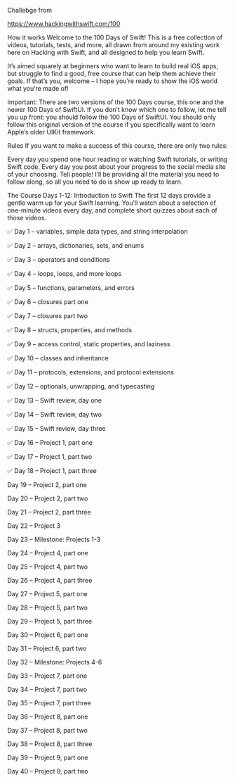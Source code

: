 Challebge from 

https://www.hackingwithswift.com/100



How it works
Welcome to the 100 Days of Swift! This is a free collection of videos, tutorials, tests, and more, all drawn from around my existing work here on Hacking with Swift, and all designed to help you learn Swift.

It’s aimed squarely at beginners who want to learn to build real iOS apps, but struggle to find a good, free course that can help them achieve their goals. If that’s you, welcome – I hope you’re ready to show the iOS world what you’re made of!

Important: There are two versions of the 100 Days course, this one and the newer 100 Days of SwiftUI. If you don’t know which one to follow, let me tell you up front: you should follow the 100 Days of SwiftUI. You should only follow this original version of the course if you specifically want to learn Apple’s older UIKit framework.

Rules
If you want to make a success of this course, there are only two rules:

Every day you spend one hour reading or watching Swift tutorials, or writing Swift code.
Every day you post about your progress to the social media site of your choosing. Tell people!
I’ll be providing all the material you need to follow along, so all you need to do is show up ready to learn.

The Course
Days 1-12: Introduction to Swift
The first 12 days provide a gentle warm up for your Swift learning. You’ll watch about a selection of one-minute videos every day, and complete short quizzes about each of those videos.

:white_check_mark: Day 1 – variables, simple data types, and string interpolation 

:white_check_mark: Day 2 – arrays, dictionaries, sets, and enums

:white_check_mark: Day 3 – operators and conditions

:white_check_mark: Day 4 – loops, loops, and more loops

:white_check_mark: Day 5 – functions, parameters, and errors

:white_check_mark: Day 6 – closures part one

:white_check_mark: Day 7 – closures part two

:white_check_mark: Day 8 – structs, properties, and methods

:white_check_mark: Day 9 – access control, static properties, and laziness

:white_check_mark: Day 10 – classes and inheritance

:white_check_mark: Day 11 – protocols, extensions, and protocol extensions

:white_check_mark: Day 12 – optionals, unwrapping, and typecasting

:white_check_mark: Day 13 – Swift review, day one

:white_check_mark: Day 14 – Swift review, day two

:white_check_mark: Day 15 – Swift review, day three

:white_check_mark: Day 16 – Project 1, part one

:white_check_mark: Day 17 – Project 1, part two

:white_check_mark: Day 18 – Project 1, part three

Day 19 – Project 2, part one

Day 20 – Project 2, part two

Day 21 – Project 2, part three

Day 22 – Project 3

Day 23 – Milestone: Projects 1-3

Day 24 – Project 4, part one

Day 25 – Project 4, part two

Day 26 – Project 4, part three

Day 27 – Project 5, part one

Day 28 – Project 5, part two

Day 29 – Project 5, part three

Day 30 – Project 6, part one

Day 31 – Project 6, part two

Day 32 – Milestone: Projects 4-6

Day 33 – Project 7, part one

Day 34 – Project 7, part two

Day 35 – Project 7, part three

Day 36 – Project 8, part one

Day 37 – Project 8, part two

Day 38 – Project 8, part three

Day 39 – Project 9, part one

Day 40 – Project 9, part two

